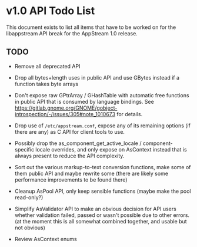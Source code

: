 v1.0 API Todo List
==================

This document exists to list all items that have to be worked on for the
libappstream API break for the AppStream 1.0 release.

## TODO

 * Remove all deprecated API

 * Drop all bytes+length uses in public API and use GBytes instead if a function takes byte arrays

 * Don't expose raw GPtrArray / GHashTable with automatic free functions in public API
   that is consumed by language bindings. See https://gitlab.gnome.org/GNOME/gobject-introspection/-/issues/305#note_1010673
   for details.

 * Drop use of `/etc/appstream.conf`, expose any of its remaining options (if there are any) as C API
   for client tools to use.

 * Possibly drop the as_component_get_active_locale / component-specific locale overrides, and only expose on AsContext
   instead that is always present to reduce the API complexity.

 * Sort out the various markup-to-text conversion functions, make some of them public API and maybe rewrite some
   (there are likely some performance improvements to be found there)

 * Cleanup AsPool API, only keep sensible functions (maybe make the pool read-only?)

 * Simplify AsValidator API to make an obvious decision for API users whether validation failed, passed or wasn't possible due to other errors.
   (at the moment this is all somewhat combined together, and usable but not obvious)

 * Review AsContext enums
